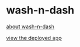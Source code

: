 # wash-n-dash

[about wash-n-dash](https://wash-n-dash.github.io/)

[view the deployed app](http://washndash.meteorapp.com/#/)
